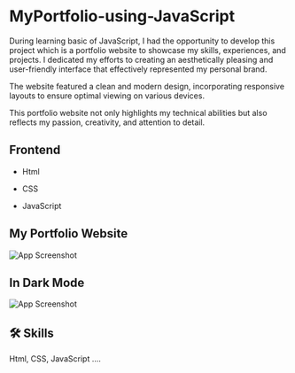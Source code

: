 
# MyPortfolio-using-JavaScript

During learning basic of JavaScript, I had the opportunity to develop this project which is a portfolio website to showcase my skills, experiences, and projects. I dedicated my efforts to creating an aesthetically pleasing and user-friendly interface that effectively represented my personal brand. 
 
The website featured a clean and modern design, incorporating responsive layouts to ensure optimal viewing on various devices.

This portfolio website not only highlights my technical abilities but also reflects my passion, creativity, and attention to detail.





## Frontend

- Html

- CSS

- JavaScript















## My Portfolio Website

![App Screenshot](https://github.com/devgeek2700/BharatIternship-Projects/blob/master/MyPortfolio/Output/output1.png?raw=true)

## In Dark Mode

![App Screenshot](https://github.com/devgeek2700/BharatIternship-Projects/blob/master/MyPortfolio/Output/output2.png?raw=true)
 
## 🛠 Skills
Html, CSS, JavaScript ....

